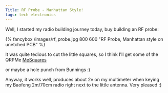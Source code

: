 ```yaml
---
Title: RF Probe - Manhattan Style!
tags: tech electronics
---
```


Well, I started my radio building journey today, buy building an RF probe:

{% fancybox /images/rf_probe.jpg 800 600 "RF Probe, Manhattan style on unetched PCB" %}


It was quite tedious to cut the little squares, so I think I'll get some of the QRPMe [MeSquares](http://qrpme.com/?p=product&id=MES)

or maybe a hole punch from Bunnings :)

Anyway, it works well, produces about 2v on my multimeter when keying my Baofeng 2m/70cm radio right next to the little antenna. Very pleased :)

